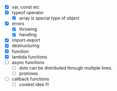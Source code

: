 - [x] var, const etc
- [x] typeof operator
  - [x] array is special type of object
- [x] errors
  - [x] throwing
  - [x] handling
- [x] import-export
- [x] destructuring
- [x] function
- [x] lambda functions
- [ ] async functions
  - [ ] dots can be distributed through multiple lines.
  - [ ] promises
- [ ] callback functions
  - [ ] coolest idea !!!